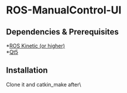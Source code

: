 # ROS-ManualControl-UI
## Dependencies & Prerequisites
*[ROS Kinetic (or higher)](http://wiki.ros.org/ROS/Installation)\
*[Qt5](https://www.qt.io/download)
## Installation
Clone it and catkin_make after\


